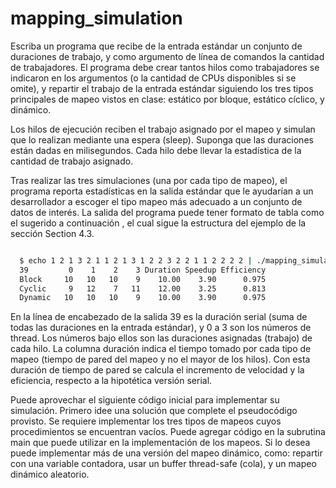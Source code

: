 # mapping_simulation

Escriba un programa que recibe de la entrada estándar un conjunto de duraciones
de trabajo, y como argumento de línea de comandos la cantidad de trabajadores.
El programa debe crear tantos hilos como trabajadores se indicaron en los
argumentos (o la cantidad de CPUs disponibles si se omite), y repartir el
trabajo de la entrada estándar siguiendo los tres tipos principales de mapeo
vistos en clase: estático por bloque, estático cíclico, y dinámico.

Los hilos de ejecución reciben el trabajo asignado por el mapeo y simulan que lo
realizan mediante una espera (sleep). Suponga que las duraciones están dadas en
milisegundos. Cada hilo debe llevar la estadística de la cantidad de trabajo
asignado.

Tras realizar las tres simulaciones (una por cada tipo de mapeo), el programa
reporta estadísticas en la salida estándar que le ayudarían a un desarrollador
a escoger el tipo mapeo más adecuado a un conjunto de datos de interés. La
salida del programa puede tener formato de tabla como el sugerido a continuación
, el cual sigue la estructura del ejemplo de la sección Section 4.3.

```cmd

  $ echo 1 2 1 3 2 1 1 2 1 3 1 2 2 3 2 2 1 1 2 2 2 2 | ./mapping_simulation 4
  39         0    1    2    3 Duration Speedup Efficiency
  Block     10   10   10    9    10.00    3.90      0.975
  Cyclic     9   12    7   11    12.00    3.25      0.813
  Dynamic   10   10   10    9    10.00    3.90      0.975

```

En la línea de encabezado de la salida 39 es la duración serial (suma de todas
las duraciones en la entrada estándar), y 0 a 3 son los números de thread. Los
números bajo ellos son las duraciones asignadas (trabajo) de cada hilo. La
columna duración indica el tiempo tomado por cada tipo de mapeo (tiempo de pared
del mapeo y no el mayor de los hilos). Con esta duración de tiempo de pared se
calcula el incremento de velocidad y la eficiencia, respecto a la hipotética
versión serial.

Puede aprovechar el siguiente código inicial para implementar su simulación.
Primero idee una solución que complete el pseudocódigo provisto. Se requiere
implementar los tres tipos de mapeos cuyos procedimientos se encuentran vacíos.
Puede agregar código en la subrutina main que puede utilizar en la
implementación de los mapeos. Si lo desea puede implementar más de una versión
del mapeo dinámico, como: repartir con una variable contadora, usar un buffer
thread-safe (cola), y un mapeo dinámico aleatorio.
